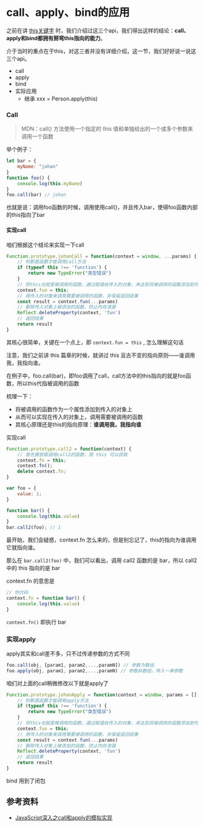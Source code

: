 # call、apply、bind的应用



之前在讲 [this关键字](../this关键字) 时，我们介绍过这三个api，我们得出这样的结论：**call、apply和bind都拥有掰弯this指向的能力**。

介于当时的重点在于this，对这三者并没有详细介绍，这一节，我们好好说一说这三个api。



- call
- apply
- bind
- 实际应用
  - 继承 xxx = Person.apply(this)



### Call

> MDN：call() 方法使用一个指定的 this 值和单独给出的一个或多个参数来调用一个函数

举个例子：

```javascript
let bar = {
    myName: "johan"
}
function foo() {
    console.log(this.myName)
}
foo.call(bar) // johan
```

也就是说：调用foo函数的时候，调用使用call()，并且传入bar，使得foo函数内部的this指向了bar



#### 实现call

咱们根据这个结论来实现一下call

```javascript
Function.prototype.johanCall = function(context = window, ...params) {
    // 判断是函数才能调用call方法
    if (typeof this !== 'function') {
        return new TypeError("类型错误")
    }
    // 将this也就是被调用的函数，通过赋值给传入的对象，来达到将被调用的函数添加到传入的对象上的目的
    context.fun = this;
    // 用传入的对象来调用需要被调用的函数，并保留返回结果
    const result = context.fun(...params)
    // 删除传入对象上被添加的函数，防止内存泄漏
    Reflect.deleteProperty(context, 'fun')
    // 返回结果
    return result
}
```

其核心很简单，关键在一个点上，即 `context.fun = this` , 怎么理解这句话

注意，我们之前讲 this 篇章的时候，就讲过 this 亘古不变的指向原则——谁调用我，我指向谁。

在例子中，foo.call(bar)，即foo调用了call，call方法中的this指向的就是foo函数，所以this代指被调用的函数

梳理一下：

- 将被调用的函数作为一个属性添加到传入的对象上
- 从而可以实现在传入的对象上，调用需要被调用的函数
- 其核心原理还是this的指向原理：**谁调用我，我指向谁**













实现call

```javascript
Function.prototype.call2 = function(context) {
    // 首先要获取调用call2的函数，用 this 可以获取
    context.fn = this;
    context.fn();
    delete context.fn;
}

var foo = {
    value: 1;
}

function bar() {
    console.log(this.value)
}
bar.call2(foo); // 1
```

最开始，我们会疑惑，context.fn 怎么来的，但是别忘记了，this的指向为谁调用它就指向谁。

那么在 `bar.call2(foo)` 中，我们可以看出，调用 call2 函数的是 bar，所以 call2 中的 this 指向的是 bar

context.fn 的意思是

```javascript
// 伪代码
context.fn = function bar() {
    console.log(this.value)
} 
```

`context.fn()` 即执行 bar 









### 实现apply

apply其实和call差不多，只不过传递参数的方式不同

```javascript
foo.call(obj, [param1, param2,...,paramN]) // 参数为数组
foo.apply(obj, param1, param2,...,paramN) // 参数非数组，传入一串参数
```

咱们对上面的call稍微修改以下就是apply了

```javascript
Function.prototype.johanApply = function(context = window, params = []) {
    // 判断是函数才能调用apply方法
    if (typeof this !== 'function') {
        return new TypeError("类型错误")
    }
    // 将this也就是被调用的函数，通过赋值给传入的对象，来达到将被调用的函数添加到传入的对象上的目的
    context.fun = this;
    // 用传入的对象来调用需要被调用的函数，并保留返回结果
    const result = context.fun(...params)
    // 删除传入对象上被添加的函数，防止内存泄漏
    Reflect.deleteProperty(context, 'fun')
    // 返回结果
    return result
}
```



bind 用到了闭包







## 参考资料

- [JavaScript深入之call和apply的模拟实现](https://github.com/mqyqingfeng/Blog/issues/11)





